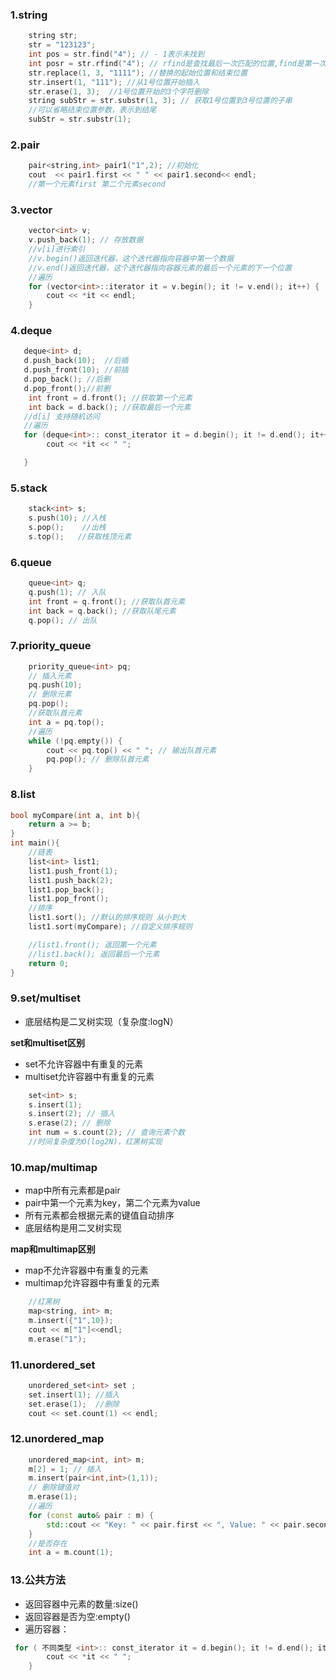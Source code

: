 ### **1.string**
```cpp
    string str;
    str = "123123";
    int pos = str.find("4"); // - 1表示未找到
    int posr = str.rfind("4"); // rfind是查找最后一次匹配的位置,find是第一次
    str.replace(1, 3, "1111"); //替换的起始位置和结束位置
    str.insert(1, "111"); //从1号位置开始插入
    str.erase(1, 3);  //1号位置开始的3个字符删除
    string subStr = str.substr(1, 3); // 获取1号位置到3号位置的子串
    //可以省略结束位置参数，表示到结尾
    subStr = str.substr(1);
```
### **2.pair**
```cpp
    pair<string,int> pair1("1",2); //初始化
    cout  << pair1.first << " " << pair1.second<< endl;
    //第一个元素first 第二个元素second
```

### **3.vector**
```cpp
    vector<int> v;
    v.push_back(1); // 存放数据
    //v[i]进行索引
    //v.begin()返回迭代器，这个迭代器指向容器中第一个数据
    //v.end()返回迭代器，这个迭代器指向容器元素的最后一个元素的下一个位置
    //遍历
    for (vector<int>::iterator it = v.begin(); it != v.end(); it++) {
        cout << *it << endl;
    }
```

### **4.deque**

```cpp
   deque<int> d;
   d.push_back(10);  //后插
   d.push_front(10); //前插
   d.pop_back(); //后删
   d.pop_front();//前删
    int front = d.front(); //获取第一个元素
    int back = d.back(); //获取最后一个元素
   //d[i] 支持随机访问
   //遍历
   for (deque<int>:: const_iterator it = d.begin(); it != d.end(); it++) {
        cout << *it << " ";

   }
```


### **5.stack**

```cpp
    stack<int> s;
    s.push(10); //入栈
    s.pop();    //出栈
    s.top();   //获取栈顶元素
```
### **6.queue**
```cpp
    queue<int> q;
    q.push(1); // 入队
    int front = q.front(); //获取队首元素
    int back = q.back(); //获取队尾元素
    q.pop(); // 出队
```

### **7.priority_queue**
```cpp
    priority_queue<int> pq;
    // 插入元素
    pq.push(10);
    // 删除元素
    pq.pop();
    //获取队首元素
    int a = pq.top();
    //遍历
    while (!pq.empty()) {
        cout << pq.top() << " "; // 输出队首元素
        pq.pop(); // 删除队首元素
    }
```

### **8.list**

```cpp
bool myCompare(int a, int b){
    return a >= b;
}
int main(){
    //链表
    list<int> list1;
    list1.push_front(1);
    list1.push_back(2);
    list1.pop_back();
    list1.pop_front();
    //排序
    list1.sort(); //默认的排序规则 从小到大
    list1.sort(myCompare); //自定义排序规则

    //list1.front(); 返回第一个元素
    //list1.back(); 返回最后一个元素
    return 0;
}
```
### **9.set/multiset**

- 底层结构是二叉树实现（复杂度:logN）  

**set和multiset区别**

- set不允许容器中有重复的元素
- multiset允许容器中有重复的元素

```cpp
    set<int> s;
    s.insert(1);
    s.insert(2); // 插入
    s.erase(2); // 删除
    int num = s.count(2); // 查询元素个数
    //时间复杂度为O(log2N)，红黑树实现
```
### **10.map/multimap**
* map中所有元素都是pair
* pair中第一个元素为key，第二个元素为value
* 所有元素都会根据元素的键值自动排序
* 底层结构是用二叉树实现

**map和multimap区别**

- map不允许容器中有重复的元素
- multimap允许容器中有重复的元素
```cpp
    //红黑树
    map<string, int> m;
    m.insert({"1",10});
    cout << m["1"]<<endl;
    m.erase("1");

```




### **11.unordered_set**
```cpp
    unordered_set<int> set ;
    set.insert(1); //插入
    set.erase(1);  //删除
    cout << set.count(1) << endl;
```

### **12.unordered_map**
```cpp
    unordered_map<int, int> m;
    m[2] = 1; // 插入
    m.insert(pair<int,int>(1,1));
    // 删除键值对
    m.erase(1);
    //遍历
    for (const auto& pair : m) {
        std::cout << "Key: " << pair.first << ", Value: " << pair.second << std::endl;
    }
    //是否存在
    int a = m.count(1);

```


### **13.公共方法**
- 返回容器中元素的数量:size() 
- 返回容器是否为空:empty()
- 遍历容器：
```cpp
 for ( 不同类型 <int>:: const_iterator it = d.begin(); it != d.end(); it++) {
        cout << *it << " ";
    }
```





